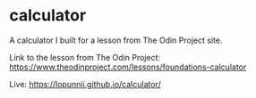 # calculator
A calculator I built for a lesson from The Odin Project site. 

Link to the lesson from The Odin Project:
https://www.theodinproject.com/lessons/foundations-calculator 

Live:
https://lopunnii.github.io/calculator/